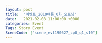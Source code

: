 ```yaml
---
layout: post
title:  "이벤트_2019여름_0화_오프닝"
date:   2021-02-08 11:00:00 +0000
categories: Event
Tags: Story Event
SceneCode: ["scene_evt190627_cp0_q1_s10"]
---
```

